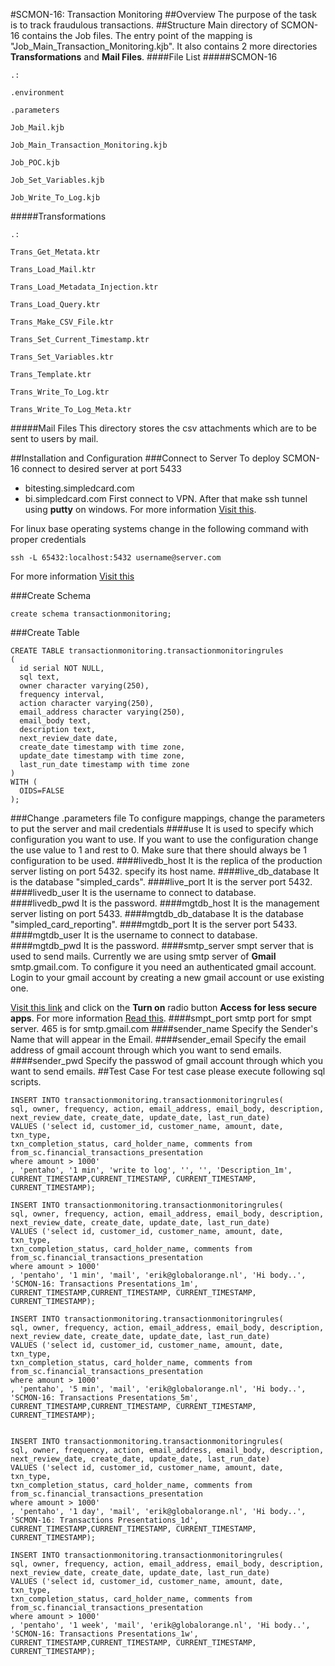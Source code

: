 #SCMON-16: Transaction Monitoring
##Overview
The purpose of the task is to track fraudulous transactions.
##Structure
Main directory of SCMON-16 contains the Job files. The entry point of the mapping is "Job_Main_Transaction_Monitoring.kjb". It also contains 2 more directories **Transformations** and **Mail Files**.
####File List
#####SCMON-16
```
.:  

.environment

.parameters

Job_Mail.kjb

Job_Main_Transaction_Monitoring.kjb

Job_POC.kjb

Job_Set_Variables.kjb

Job_Write_To_Log.kjb
```
#####Transformations
```
.: 

Trans_Get_Metata.ktr

Trans_Load_Mail.ktr

Trans_Load_Metadata_Injection.ktr

Trans_Load_Query.ktr

Trans_Make_CSV_File.ktr

Trans_Set_Current_Timestamp.ktr

Trans_Set_Variables.ktr

Trans_Template.ktr

Trans_Write_To_Log.ktr

Trans_Write_To_Log_Meta.ktr
```
#####Mail Files
This directory stores the csv attachments which are to be sent to users by mail.

##Installation and Configuration
###Connect to Server
To deploy SCMON-16 connect to desired server at port 5433
* bitesting.simpledcard.com
* bi.simpledcard.com
First connect to VPN. After that make ssh tunnel using **putty** on windows. For more information [Visit this](http://www.postgresonline.com/journal/archives/38-PuTTY-for-SSH-Tunneling-to-PostgreSQL-Server.html).

For linux base operating systems change in the following command with proper credentials
```
ssh -L 65432:localhost:5432 username@server.com
```
For more information [Visit this](https://www.postgresql.org/docs/9.1/static/ssh-tunnels.html)

###Create Schema
```
create schema transactionmonitoring;
```
###Create Table
```
CREATE TABLE transactionmonitoring.transactionmonitoringrules
(
  id serial NOT NULL,
  sql text,
  owner character varying(250),
  frequency interval,
  action character varying(250),
  email_address character varying(250),
  email_body text,
  description text,
  next_review_date date,
  create_date timestamp with time zone,
  update_date timestamp with time zone,
  last_run_date timestamp with time zone
)
WITH (
  OIDS=FALSE
);
```
###Change .parameters file
To configure mappings, change the parameters to put the server and mail credentials
####use
It is used to specify which configuration you want to use. If you want to use the configuration change the use value to 1 and rest to 0. Make sure that there should always be 1 configuration to be used.
####livedb_host
It is the replica of the production server listing on port 5432. specify its host name.
####live_db_database
It is the database "simpled_cards".
####live_port
It is the server port 5432.
####livedb_user
It is the username to connect to database.
####livedb_pwd
It is the password.
####mgtdb_host
It is the management server listing on port 5433.
####mgtdb_db_database
It is the database "simpled_card_reporting".
####mgtdb_port
It is the server port 5433.
####mgtdb_user
It is the username to connect to database.
####mgtdb_pwd
It is the password.
####smtp_server
smpt server that is used to send mails. Currently we are using smtp server of **Gmail** smtp.gmail.com.
To configure it you need an authenticated gmail account. Login to your gmail account by creating a new gmail account or use existing one.

[Visit this link](https://www.google.com/settings/security/lesssecureapps) and click on the **Turn on** radio button **Access for less secure apps**. For more information [Read this](https://support.google.com/accounts/answer/6010255?hl=en).
####smpt_port
smtp port for smpt server. 465 is for smtp.gmail.com
####sender_name
Specify the Sender's Name that will appear in the Email.
####sender_email
Specify the email address of gmail account through which you want to send emails.
####sender_pwd
Specify the passwod of gmail account through which you want to send emails.
##Test Case
For test case please execute following sql scripts.
```
INSERT INTO transactionmonitoring.transactionmonitoringrules(
sql, owner, frequency, action, email_address, email_body, description, 
next_review_date, create_date, update_date, last_run_date)
VALUES ('select id, customer_id, customer_name, amount, date, txn_type, 
txn_completion_status, card_holder_name, comments from from_sc.financial_transactions_presentation
where amount > 1000'
, 'pentaho', '1 min', 'write to log', '', '', 'Description_1m', 
CURRENT_TIMESTAMP,CURRENT_TIMESTAMP, CURRENT_TIMESTAMP, CURRENT_TIMESTAMP);

INSERT INTO transactionmonitoring.transactionmonitoringrules(
sql, owner, frequency, action, email_address, email_body, description, 
next_review_date, create_date, update_date, last_run_date)
VALUES ('select id, customer_id, customer_name, amount, date, txn_type,
txn_completion_status, card_holder_name, comments from from_sc.financial_transactions_presentation
where amount > 1000'
, 'pentaho', '1 min', 'mail', 'erik@globalorange.nl', 'Hi body..', 'SCMON-16: Transactions Presentations_1m', 
CURRENT_TIMESTAMP,CURRENT_TIMESTAMP, CURRENT_TIMESTAMP, CURRENT_TIMESTAMP);

INSERT INTO transactionmonitoring.transactionmonitoringrules(
sql, owner, frequency, action, email_address, email_body, description, 
next_review_date, create_date, update_date, last_run_date)
VALUES ('select id, customer_id, customer_name, amount, date, txn_type,
txn_completion_status, card_holder_name, comments from from_sc.financial_transactions_presentation
where amount > 1000'
, 'pentaho', '5 min', 'mail', 'erik@globalorange.nl', 'Hi body..', 'SCMON-16: Transactions Presentations_5m', 
CURRENT_TIMESTAMP,CURRENT_TIMESTAMP, CURRENT_TIMESTAMP, CURRENT_TIMESTAMP);


INSERT INTO transactionmonitoring.transactionmonitoringrules(
sql, owner, frequency, action, email_address, email_body, description, 
next_review_date, create_date, update_date, last_run_date)
VALUES ('select id, customer_id, customer_name, amount, date, txn_type,
txn_completion_status, card_holder_name, comments from from_sc.financial_transactions_presentation
where amount > 1000'
, 'pentaho', '1 day', 'mail', 'erik@globalorange.nl', 'Hi body..', 'SCMON-16: Transactions Presentations_1d', 
CURRENT_TIMESTAMP,CURRENT_TIMESTAMP, CURRENT_TIMESTAMP, CURRENT_TIMESTAMP);

INSERT INTO transactionmonitoring.transactionmonitoringrules(
sql, owner, frequency, action, email_address, email_body, description, 
next_review_date, create_date, update_date, last_run_date)
VALUES ('select id, customer_id, customer_name, amount, date, txn_type,
txn_completion_status, card_holder_name, comments from from_sc.financial_transactions_presentation
where amount > 1000'
, 'pentaho', '1 week', 'mail', 'erik@globalorange.nl', 'Hi body..', 'SCMON-16: Transactions Presentations_1w', 
CURRENT_TIMESTAMP,CURRENT_TIMESTAMP, CURRENT_TIMESTAMP, CURRENT_TIMESTAMP);
```
